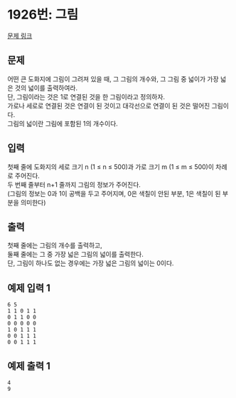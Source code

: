 # 1926번: 그림  

[문제 링크](https://www.acmicpc.net/problem/1926)

## 문제  
어떤 큰 도화지에 그림이 그려져 있을 때, 그 그림의 개수와, 그 그림 중 넓이가 가장 넓은 것의 넓이를 출력하여라.  
단, 그림이라는 것은 1로 연결된 것을 한 그림이라고 정의하자.  
가로나 세로로 연결된 것은 연결이 된 것이고 대각선으로 연결이 된 것은 떨어진 그림이다.  
그림의 넓이란 그림에 포함된 1의 개수이다.

## 입력  
첫째 줄에 도화지의 세로 크기 n (1 ≤ n ≤ 500)과 가로 크기 m (1 ≤ m ≤ 500)이 차례로 주어진다.  
두 번째 줄부터 n+1 줄까지 그림의 정보가 주어진다.  
(그림의 정보는 0과 1이 공백을 두고 주어지며, 0은 색칠이 안된 부분, 1은 색칠이 된 부분을 의미한다)

## 출력  
첫째 줄에는 그림의 개수를 출력하고,  
둘째 줄에는 그 중 가장 넓은 그림의 넓이를 출력한다.  
단, 그림이 하나도 없는 경우에는 가장 넓은 그림의 넓이는 0이다.

## 예제 입력 1
```
6 5
1 1 0 1 1
0 1 1 0 0
0 0 0 0 0
1 0 1 1 1
0 0 1 1 1
0 0 1 1 1
```

## 예제 출력 1  
```
4
9
```